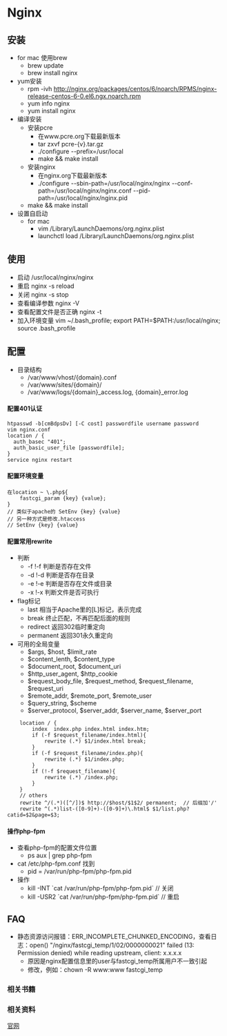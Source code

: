 Nginx
====================

## 安装
* for mac 使用brew
  - brew update
  - brew install nginx
* yum安装
  - rpm -ivh http://nginx.org/packages/centos/6/noarch/RPMS/nginx-release-centos-6-0.el6.ngx.noarch.rpm
  - yum info nginx
  - yum install nginx
* 编译安装
  - 安装pcre 
    - 在www.pcre.org下载最新版本
    - tar zxvf pcre-{v}.tar.gz
    - ./configure --prefix=/usr/local
    - make && make install
  - 安装nginx
    - 在nginx.org下载最新版本
    - ./configure
    --sbin-path=/usr/local/nginx/nginx
    --conf-path=/usr/local/nginx/nginx.conf
    --pid-path=/usr/local/nginx/nginx.pid
  - make && make install
* 设置自启动
  - for mac 
    - vim /Library/LaunchDaemons/org.nginx.plist
    - launchctl load /Library/LaunchDaemons/org.nginx.plist

## 使用
* 启动 /usr/local/nginx/nginx
* 重启 nginx -s reload
* 关闭 nginx -s stop
* 查看编译参数 nginx -V
* 查看配置文件是否正确 nginx -t
* 加入环境变量 vim ~/.bash_profile; export PATH=$PATH:/usr/local/nginx; source .bash_profile



## 配置
* 目录结构
  - /var/www/vhost/{domain}.conf
  - /var/www/sites/{domain}/
  - /var/www/logs/{domain}_access.log, {domain}_error.log

#### 配置401认证
    htpasswd -b[cmBdpsDv] [-C cost] passwordfile username password
    vim nginx.conf
    location / {
      auth_basec "401";
      auth_basic_user_file [passwordfile];
    }
    service nginx restart

#### 配置环境变量
    在location ~ \.php${
        fastcgi_param {key} {value};
    }    
    // 类似于apache的 SetEnv {key} {value}
    // 另一种方式是修改.htaccess
    // SetEnv {key} {value}

#### 配置常用rewrite
* 判断
  - -f !-f 判断是否存在文件
  - -d !-d 判断是否存在目录
  - -e !-e 判断是否存在文件或目录
  - -x !-x 判断文件是否可执行
* flag标记
  - last 相当于Apache里的[L]标记，表示完成
  - break 终止匹配，不再匹配后面的规则
  - redirect 返回302临时重定向
  - permanent 返回301永久重定向
* 可用的全局变量
  - $args, $host,  $limit_rate
  - $content_lenth, $content_type
  - $document_root, $document_uri
  - $http_user_agent, $http_cookie
  - $request_body_file, $request_method, $request_filename, $request_uri
  - $remote_addr, $remote_port, $remote_user
  - $query_string, $scheme
  - $server_protocol, $server_addr, $server_name, $server_port

````
    location / {
        index  index.php index.html index.htm;
        if (-f $request_filename/index.html){
            rewrite (.*) $1/index.html break;
        }
        if (-f $request_filename/index.php){
            rewrite (.*) $1/index.php;
        }
        if (!-f $request_filename){
            rewrite (.*) /index.php;
        }
    }
    // others
    rewrite ^/(.*)([^/])$ http://$host/$1$2/ permanent;  // 后缀加'/'
    rewrite ^(.*)list-([0-9]+)-([0-9]+)\.html$ $1/list.php?catid=$2&page=$3;
````

#### 操作php-fpm
* 查看php-fpm的配置文件位置
  - ps aux | grep php-fpm
* cat /etc/php-fpm.conf 找到
  - pid = /var/run/php-fpm/php-fpm.pid
* 操作
  - kill -INT \`cat /var/run/php-fpm/php-fpm.pid\`  // 关闭
  - kill -USR2 \`cat /var/run/php-fpm/php-fpm.pid\` // 重启

## FAQ
* 静态资源访问报错：ERR_INCOMPLETE_CHUNKED_ENCODING，查看日志：open() "/nginx/fastcgi_temp/1/02/0000000021" failed (13: Permission denied) while reading upstream, client: x.x.x.x
  - 原因是nginx配置信息里的user与fastcgi_temp所属用户不一致引起
  - 修改，例如：chown -R www:www fastcgi_temp

### 相关书籍


### 相关资料
[官网](http://nginx.org/)


